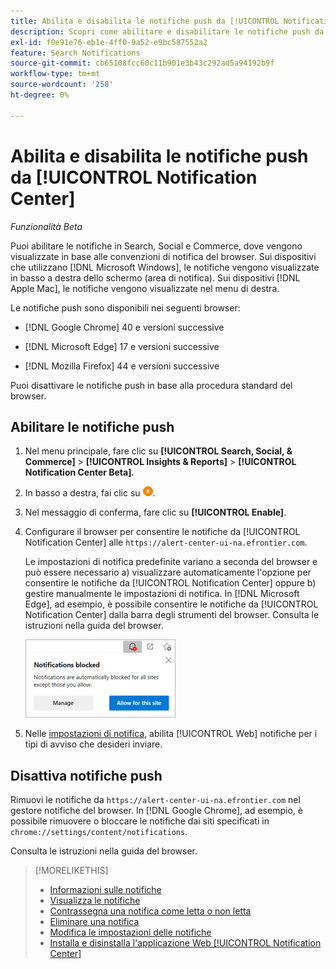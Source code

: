 ```yaml
---
title: Abilita e disabilita le notifiche push da [!UICONTROL Notification Center]
description: Scopri come abilitare e disabilitare le notifiche push da [!UICONTROL Notification Center].
exl-id: f0e91e76-eb1e-4ff0-9a52-e9bc587552a2
feature: Search Notifications
source-git-commit: cb65108fcc60c11b901e3b43c292ad5a94192b9f
workflow-type: tm+mt
source-wordcount: '258'
ht-degree: 0%

---
```


# Abilita e disabilita le notifiche push da [!UICONTROL Notification Center]

*Funzionalità Beta*

Puoi abilitare le notifiche in Search, Social e Commerce, dove vengono visualizzate in base alle convenzioni di notifica del browser. Sui dispositivi che utilizzano [!DNL Microsoft Windows], le notifiche vengono visualizzate in basso a destra dello schermo (area di notifica). Sui dispositivi [!DNL Apple Mac], le notifiche vengono visualizzate nel menu di destra.

Le notifiche push sono disponibili nei seguenti browser:

* [!DNL Google Chrome] 40 e versioni successive

* [!DNL Microsoft Edge] 17 e versioni successive

* [!DNL Mozilla Firefox] 44 e versioni successive

Puoi disattivare le notifiche push in base alla procedura standard del browser.

## Abilitare le notifiche push

1. Nel menu principale, fare clic su **[!UICONTROL Search, Social, & Commerce]** > **[!UICONTROL Insights & Reports]** > **[!UICONTROL Notification Center Beta]**.

2. In basso a destra, fai clic su ![Abilita notifiche push](/help/search-social-commerce/assets/notifications-push.png "Abilita notifiche push").

3. Nel messaggio di conferma, fare clic su **[!UICONTROL Enable]**.

4. Configurare il browser per consentire le notifiche da [!UICONTROL Notification Center] alle `https://alert-center-ui-na.efrontier.com`.

   Le impostazioni di notifica predefinite variano a seconda del browser e può essere necessario a) visualizzare automaticamente l&#39;opzione per consentire le notifiche da [!UICONTROL Notification Center] oppure b) gestire manualmente le impostazioni di notifica. In [!DNL Microsoft Edge], ad esempio, è possibile consentire le notifiche da [!UICONTROL Notification Center] dalla barra degli strumenti del browser. Consulta le istruzioni nella guida del browser.

   ![Dove gestire le impostazioni di notifica in Microsoft Edge](/help/search-social-commerce/assets/notifications-blocked-dialog.png "Dove gestire le impostazioni di notifica in Microsoft Edge")

5. Nelle [impostazioni di notifica](notification-edit.md), abilita [!UICONTROL Web] notifiche per i tipi di avviso che desideri inviare.

## Disattiva notifiche push

Rimuovi le notifiche da `https://alert-center-ui-na.efrontier.com` nel gestore notifiche del browser. In [!DNL Google Chrome], ad esempio, è possibile rimuovere o bloccare le notifiche dai siti specificati in `chrome://settings/content/notifications`.

Consulta le istruzioni nella guida del browser.

>[!MORELIKETHIS]
>
>* [Informazioni sulle notifiche](/help/search-social-commerce/notifications/notification-about.md)
>* [Visualizza le notifiche](notification-view.md)
>* [Contrassegna una notifica come letta o non letta](notification-mark-read-unread.md)
>* [Eliminare una notifica](notification-delete.md)
>* [Modifica le impostazioni delle notifiche](notification-edit.md)
>* [Installa e disinstalla l&#39;applicazione Web [!UICONTROL Notification Center]](notification-app-install-uninstall.md)

